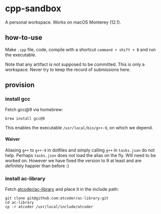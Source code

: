 # cpp-sandbox
A personal workspace. Works on macOS Monterey (12.1).

## how-to-use
Make `.cpp` file, code, compile with a shortcut `command + shift + B` and run the executable.

Note that any artifact is not supposed to be committed. This is only a workspace. Never try to keep the record of submissions here.

## provision
### install gcc
Fetch gcc@9 via homebrew:

```
brew install gcc@9
```

This enables the executable `/usr/local/bin/g++-9`, on which we depend.

#### Waiver
Aliasing `g++` to `g++-9` in dotfiles and simply calling `g++` in `tasks.json` do not help. Perhaps `tasks.json` does not load the alias on the fly. Will need to be worked on. However we have fixed the version to 9 at least and are definitely happier than before :)

### install ac-library
Fetch [atcoder/ac-library](https://github.com/atcoder/ac-library) and place it in the include path:

```
git clone git@github.com:atcoder/ac-library.git
cd ac-library
cp -r atcoder /usr/local/include/atcoder
```
